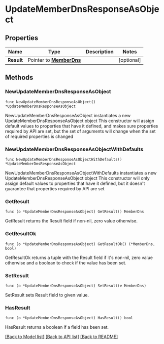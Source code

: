 # UpdateMemberDnsResponseAsObject

## Properties

Name | Type | Description | Notes
------------ | ------------- | ------------- | -------------
**Result** | Pointer to [**MemberDns**](MemberDns.md) |  | [optional] 

## Methods

### NewUpdateMemberDnsResponseAsObject

`func NewUpdateMemberDnsResponseAsObject() *UpdateMemberDnsResponseAsObject`

NewUpdateMemberDnsResponseAsObject instantiates a new UpdateMemberDnsResponseAsObject object
This constructor will assign default values to properties that have it defined,
and makes sure properties required by API are set, but the set of arguments
will change when the set of required properties is changed

### NewUpdateMemberDnsResponseAsObjectWithDefaults

`func NewUpdateMemberDnsResponseAsObjectWithDefaults() *UpdateMemberDnsResponseAsObject`

NewUpdateMemberDnsResponseAsObjectWithDefaults instantiates a new UpdateMemberDnsResponseAsObject object
This constructor will only assign default values to properties that have it defined,
but it doesn't guarantee that properties required by API are set

### GetResult

`func (o *UpdateMemberDnsResponseAsObject) GetResult() MemberDns`

GetResult returns the Result field if non-nil, zero value otherwise.

### GetResultOk

`func (o *UpdateMemberDnsResponseAsObject) GetResultOk() (*MemberDns, bool)`

GetResultOk returns a tuple with the Result field if it's non-nil, zero value otherwise
and a boolean to check if the value has been set.

### SetResult

`func (o *UpdateMemberDnsResponseAsObject) SetResult(v MemberDns)`

SetResult sets Result field to given value.

### HasResult

`func (o *UpdateMemberDnsResponseAsObject) HasResult() bool`

HasResult returns a boolean if a field has been set.


[[Back to Model list]](../README.md#documentation-for-models) [[Back to API list]](../README.md#documentation-for-api-endpoints) [[Back to README]](../README.md)


